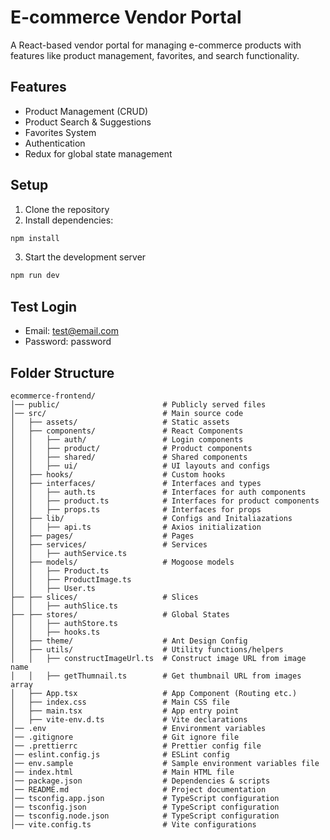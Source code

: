# E-commerce Vendor Portal

A React-based vendor portal for managing e-commerce products with features like product management, favorites, and search functionality.

## Features

- Product Management (CRUD)
- Product Search & Suggestions
- Favorites System
- Authentication
- Redux for global state management

## Setup

1. Clone the repository
2. Install dependencies:

```sh
npm install
```

3. Start the development server

```sh
npm run dev
```

## Test Login

- Email: test@email.com
- Password: password

## Folder Structure

```
ecommerce-frontend/
│── public/                       # Publicly served files
│── src/                          # Main source code
│   ├── assets/                   # Static assets
│   ├── components/               # React Components
│   │   ├── auth/                 # Login components
│   │   ├── product/              # Product components
│   │   ├── shared/               # Shared components
│   │   ├── ui/                   # UI layouts and configs
│   ├── hooks/                    # Custom hooks
│   ├── interfaces/               # Interfaces and types
│   │   ├── auth.ts               # Interfaces for auth components
│   │   ├── product.ts            # Interfaces for product components
│   │   ├── props.ts              # Interfaces for props
│   ├── lib/                      # Configs and Initaliazations
│   │   ├── api.ts                # Axios initialization
│   ├── pages/                    # Pages
│   ├── services/                 # Services
│   │   ├── authService.ts
│   ├── models/                   # Mogoose models
│   │   ├── Product.ts
│   │   ├── ProductImage.ts
│   │   ├── User.ts
├── ├── slices/                   # Slices
│   │   ├── authSlice.ts
├── ├── stores/                   # Global States
│   │   ├── authStore.ts
│   │   ├── hooks.ts
│   ├── theme/                    # Ant Design Config
│   ├── utils/                    # Utility functions/helpers
│   │   ├── constructImageUrl.ts  # Construct image URL from image name
│   │   ├── getThumnail.ts        # Get thumbnail URL from images array
│   ├── App.tsx                   # App Component (Routing etc.)
│   ├── index.css                 # Main CSS file
│   ├── main.tsx                  # App entry point
│   ├── vite-env.d.ts             # Vite declarations
│── .env                          # Environment variables
│── .gitignore                    # Git ignore file
│── .prettierrc                   # Prettier config file
│── eslint.config.js              # ESLint config
│── env.sample                    # Sample environment variables file
│── index.html                    # Main HTML file
│── package.json                  # Dependencies & scripts
│── README.md                     # Project documentation
│── tsconfig.app.json             # TypeScript configuration
│── tsconfig.json                 # TypeScript configuration
│── tsconfig.node.json            # TypeScript configuration
│── vite.config.ts                # Vite configurations
```
